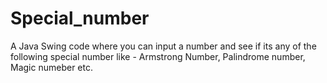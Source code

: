 # Special_number
A Java Swing code where you can input a number and see if its any of the following special number like - Armstrong Number, Palindrome number, Magic numeber etc.
